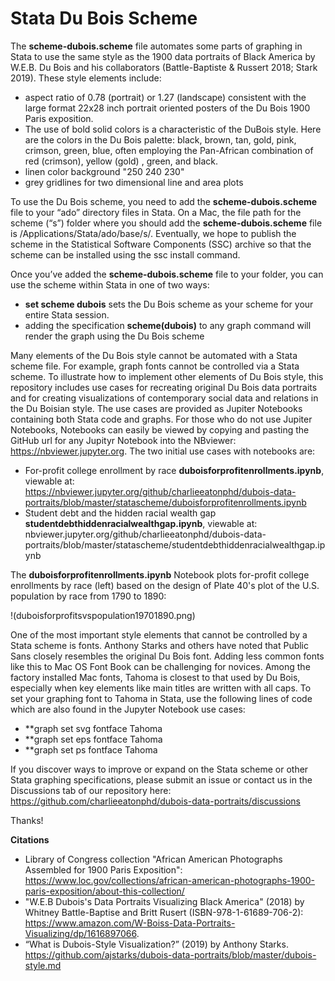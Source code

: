 # Stata Du Bois Scheme

The **scheme-dubois.scheme** file automates some parts of graphing in Stata to use the same style as the 1900 data portraits of Black America by W.E.B. Du Bois and his collaborators (Battle-Baptiste & 
Russert 2018; Stark 2019). These style elements include:
* aspect ratio of 0.78 (portrait) or 1.27 (landscape) consistent with the large format 22x28 inch portrait oriented posters of the Du Bois 1900 Paris exposition.
* The use of bold solid colors is a characteristic of the DuBois style. Here are the colors in the Du Bois palette: black, brown, tan, gold, pink, crimson, green, blue, often employing the Pan-African combination of red (crimson), yellow (gold) , green, and black.
* linen color background "250 240 230"
* grey gridlines for two dimensional line and area plots

To use the Du Bois scheme, you need to add the **scheme-dubois.scheme** file to your “ado” directory files in Stata. On a Mac, the file path for the scheme (“s”) folder where you should add the **scheme-dubois.scheme** file is /Applications/Stata/ado/base/s/. Eventually, we hope to publish the scheme in the Statistical Software Components (SSC) archive so that the scheme can be installed using the ssc install command.

Once you’ve added the **scheme-dubois.scheme** file to your folder, you can use the scheme within Stata in one of two ways:
* **set scheme dubois** sets the Du Bois scheme as your scheme for your entire Stata session.
* adding the specification **scheme(dubois)** to any graph command will render the graph using the Du Bois scheme

Many elements of the Du Bois style cannot be automated with a Stata scheme file. For example, graph fonts cannot be controlled via a Stata scheme. To illustrate how to implement other elements of Du Bois style, this repository includes use cases for recreating original Du Bois data portraits and for creating visualizations of contemporary social data and relations in the Du Boisian style. The use cases are provided as Jupiter Notebooks containing both Stata code and graphs. For those who do not use Jupiter Notebooks, Notebooks can easily be viewed by copying and pasting the GitHub url for any Jupityr Notebook into the NBviewer: https://nbviewer.jupyter.org. The two initial use cases with notebooks are:
* For-profit college enrollment by race **duboisforprofitenrollments.ipynb**, viewable at:  https://nbviewer.jupyter.org/github/charlieeatonphd/dubois-data-portraits/blob/master/statascheme/duboisforprofitenrollments.ipynb
* Student debt and the hidden racial wealth gap **studentdebthiddenracialwealthgap.ipynb**, viewable at: nbviewer.jupyter.org/github/charlieeatonphd/dubois-data-portraits/blob/master/statascheme/studentdebthiddenracialwealthgap.ipynb

The **duboisforprofitenrollments.ipynb** Notebook plots for-profit college enrollments by race (left) based on the design of Plate 40's plot of the U.S. population by race from 1790 to 1890:

!(duboisforprofitsvspopulation19701890.png)

One of the most important style elements that cannot be controlled by a Stata scheme is fonts. Anthony Starks and others have noted that Public Sans closely resembles the original Du Bois font. Adding less common fonts like this to Mac OS Font Book can be challenging for novices. Among the factory installed Mac fonts, Tahoma is closest to that used by Du Bois, especially when key elements like main titles are written with all caps. To set your graphing font to Tahoma in Stata, use the following lines of code which are also found in the Jupyter Notebook use cases:
* **graph set svg fontface Tahoma
* **graph set eps fontface Tahoma
* **graph set ps fontface Tahoma

If you discover ways to improve or expand on the Stata scheme or other Stata graphing specifications, please submit an issue or contact us in the Discussions tab of our repository here: https://github.com/charlieeatonphd/dubois-data-portraits/discussions

Thanks!

**Citations**
* Library of Congress collection "African American Photographs Assembled for 1900 Paris Exposition": https://www.loc.gov/collections/african-american-photographs-1900-paris-exposition/about-this-collection/ 
* "W.E.B Dubois's Data Portraits Visualizing Black America" (2018) by Whitney Battle-Baptise and Britt Rusert (ISBN-978-1-61689-706-2): https://www.amazon.com/W-Boiss-Data-Portraits-Visualizing/dp/1616897066.
* “What is Dubois-Style Visualization?” (2019) by Anthony Starks. https://github.com/ajstarks/dubois-data-portraits/blob/master/dubois-style.md
